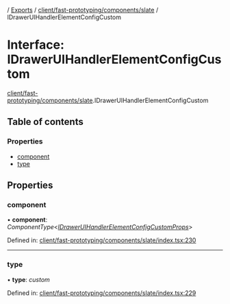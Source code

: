 [](../README.md) / [Exports](../modules.md) / [client/fast-prototyping/components/slate](../modules/client_fast_prototyping_components_slate.md) / IDrawerUIHandlerElementConfigCustom

# Interface: IDrawerUIHandlerElementConfigCustom

[client/fast-prototyping/components/slate](../modules/client_fast_prototyping_components_slate.md).IDrawerUIHandlerElementConfigCustom

## Table of contents

### Properties

- [component](client_fast_prototyping_components_slate.idraweruihandlerelementconfigcustom.md#component)
- [type](client_fast_prototyping_components_slate.idraweruihandlerelementconfigcustom.md#type)

## Properties

### component

• **component**: *ComponentType*<[*IDrawerUIHandlerElementConfigCustomProps*](client_fast_prototyping_components_slate.idraweruihandlerelementconfigcustomprops.md)\>

Defined in: [client/fast-prototyping/components/slate/index.tsx:230](https://github.com/onzag/itemize/blob/55e63f2c/client/fast-prototyping/components/slate/index.tsx#L230)

___

### type

• **type**: *custom*

Defined in: [client/fast-prototyping/components/slate/index.tsx:229](https://github.com/onzag/itemize/blob/55e63f2c/client/fast-prototyping/components/slate/index.tsx#L229)
